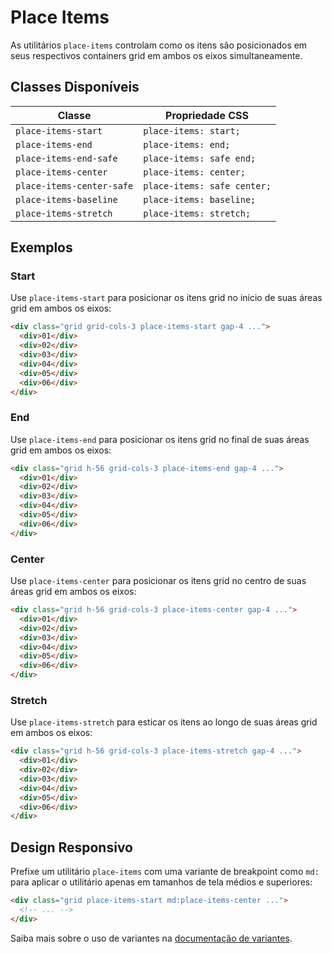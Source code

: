 # Place Items

As utilitários `place-items` controlam como os itens são posicionados em seus respectivos containers grid em ambos os eixos simultaneamente.

## Classes Disponíveis

| Classe | Propriedade CSS |
|--------|----------------|
| `place-items-start` | `place-items: start;` |
| `place-items-end` | `place-items: end;` |
| `place-items-end-safe` | `place-items: safe end;` |
| `place-items-center` | `place-items: center;` |
| `place-items-center-safe` | `place-items: safe center;` |
| `place-items-baseline` | `place-items: baseline;` |
| `place-items-stretch` | `place-items: stretch;` |

## Exemplos

### Start

Use `place-items-start` para posicionar os itens grid no início de suas áreas grid em ambos os eixos:

```html
<div class="grid grid-cols-3 place-items-start gap-4 ...">
  <div>01</div>
  <div>02</div>
  <div>03</div>
  <div>04</div>
  <div>05</div>
  <div>06</div>
</div>
```

### End

Use `place-items-end` para posicionar os itens grid no final de suas áreas grid em ambos os eixos:

```html
<div class="grid h-56 grid-cols-3 place-items-end gap-4 ...">
  <div>01</div>
  <div>02</div>
  <div>03</div>
  <div>04</div>
  <div>05</div>
  <div>06</div>
</div>
```

### Center

Use `place-items-center` para posicionar os itens grid no centro de suas áreas grid em ambos os eixos:

```html
<div class="grid h-56 grid-cols-3 place-items-center gap-4 ...">
  <div>01</div>
  <div>02</div>
  <div>03</div>
  <div>04</div>
  <div>05</div>
  <div>06</div>
</div>
```

### Stretch

Use `place-items-stretch` para esticar os itens ao longo de suas áreas grid em ambos os eixos:

```html
<div class="grid h-56 grid-cols-3 place-items-stretch gap-4 ...">
  <div>01</div>
  <div>02</div>
  <div>03</div>
  <div>04</div>
  <div>05</div>
  <div>06</div>
</div>
```

## Design Responsivo

Prefixe um utilitário `place-items` com uma variante de breakpoint como `md:` para aplicar o utilitário apenas em tamanhos de tela médios e superiores:

```html
<div class="grid place-items-start md:place-items-center ...">
  <!-- ... -->
</div>
```

Saiba mais sobre o uso de variantes na [documentação de variantes](../variants.md).

